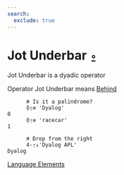 ```yaml
---
search:
  exclude: true
---
```

<h1 class="heading"><span class="name">Jot Underbar</span> <span class="command">⍛</span></h1>

Jot Underbar is a dyadic operator

Operator Jot Underbar means
[Behind](../primitive-operators/behind.md)
```apl
      ⍝ Is it a palindrome?
      ⌽⍛≡ 'Dyalog' 
0
      ⌽⍛≡ 'racecar'
1

      ⍝ Drop from the right
      4-⍛↓'Dyalog APL'
Dyalog
```
[Language Elements](../glyphs.md)
